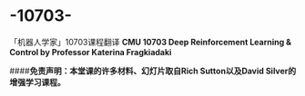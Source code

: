 # -10703-
「机器人学家」10703课程翻译
**CMU 10703 Deep Reinforcement Learning & Control by Professor Katerina Fragkiadaki**


####**免责声明：本堂课的许多材料、幻灯片取自Rich Sutton以及David Silver的增强学习课程。** 

